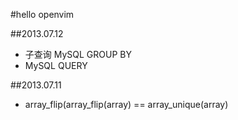 #hello openvim

##2013.07.12
* 子查询 MySQL GROUP BY
* MySQL QUERY

##2013.07.11
* array_flip(array_flip(array) == array_unique(array)
